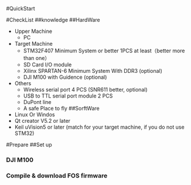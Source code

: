 #QuickStart


#CheckList
##knowledge
##HardWare
- Upper Machine
	- PC
- Target Machine
	- STM32F407 Minimum System or better 1PCS at least（better more than one）
	- SD Card I/O module
	- Xilinx SPARTAN-6 Minimum System With DDR3 (optional)
	- DJI M100 with Guidence (optional)
- Others
	- Wireless serial port 4 PCS (SNR611 better, optional)
	- USB to TTL serial port module 2 PCS
	- DuPont line
	- A safe Place to fly
##SorftWare
- Linux Or Windos
- Qt creator V5.2 or later
- Keil uVision5 or later 
(match for your target machine, if you do not use STM32)

#Prepare
##Set up
### DJI M100
### Compile & download FOS firmware